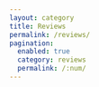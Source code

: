 ```yaml
---
layout: category
title: Reviews
permalink: /reviews/
pagination:
  enabled: true
  category: reviews
  permalink: /:num/
---
```

